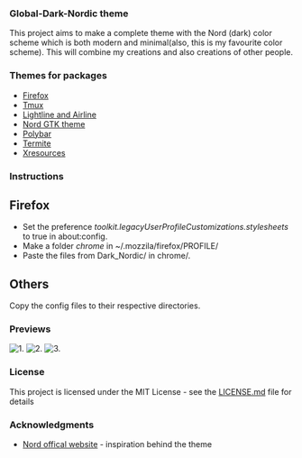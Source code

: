 ### Global-Dark-Nordic theme

This project aims to make a complete theme with the Nord (dark) color scheme which is both modern and minimal(also, this is my favourite color scheme).
This will combine my creations and also creations of other people.

### Themes for packages

* [Firefox](https://github.com/AnubisZ9/Global-Dark-Nordic-theme/tree/master/Dotfiles/firefox) 
* [Tmux](https://github.com/arcticicestudio/nord-tmux) 
* [Lightline and Airline](https://github.com/arcticicestudio/nord-vim) 
* [Nord GTK theme](https://github.com/EliverLara/Nordic) 
* [Polybar](https://github.com/AnubisZ9/Global-Dark-Nordic-theme/tree/master/Dotfiles/polybar) 
* [Termite](https://github.com/arcticicestudio/nord-termite)
* [Xresources](https://github.com/arcticicestudio/nord-xresources)

### Instructions
## Firefox
* Set the preference *toolkit.legacyUserProfileCustomizations.stylesheets* to true in about:config.
* Make a folder *chrome* in ~/.mozzila/firefox/PROFILE/
* Paste the files from Dark_Nordic/ in chrome/.

## Others
Copy the config files to their respective directories.

### Previews

![1.](https://github.com/AnubisZ9/Global-Dark-Nordic-theme/blob/master/Dotfiles/previews/scrot1.png)
![2.](https://github.com/AnubisZ9/Global-Dark-Nordic-theme/blob/master/Dotfiles/previews/scrot2.png)
![3.](https://github.com/AnubisZ9/Global-Dark-Nordic-theme/blob/master/Dotfiles/previews/scrot3.png)

### License

This project is licensed under the MIT License - see the [LICENSE.md](LICENSE.md) file for details

### Acknowledgments

* [Nord offical website](https://www.nordtheme.com/) - inspiration behind the theme
